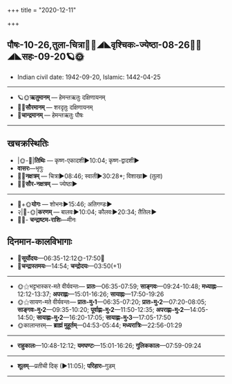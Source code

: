 +++
title = "2020-12-11"

+++
## पौषः-10-26,तुला-चित्रा🌛🌌◢◣वृश्चिकः-ज्येष्ठा-08-26🌌🌞◢◣सहः-09-20🪐🌞
- Indian civil date: 1942-09-20, Islamic: 1442-04-25
___________________
- 🪐🌞**ऋतुमानम्** — हेमन्तऋतुः दक्षिणायनम्
- 🌌🌞**सौरमानम्** — शरदृतुः दक्षिणायनम्
- 🌛**चान्द्रमानम्** — हेमन्तऋतुः पौषः
___________________


## खचक्रस्थितिः
- |🌞-🌛|**तिथिः** — कृष्ण-एकादशी►10:04; कृष्ण-द्वादशी►  
- **वासरः**—भृगुः  
- 🌌🌛**नक्षत्रम्** — चित्रा►08:46; स्वाती►30:28*; विशाखा► (तुला)  
- 🌌🌞**सौर-नक्षत्रम्** — ज्येष्ठा►  
___________________
- 🌛+🌞**योगः** — शोभनः►15:46; अतिगण्डः►  
- २|🌛-🌞|**करणम्** — बालवः►10:04; कौलवः►20:34; तैतिलः►  
- 🌌🌛- **चन्द्राष्टम-राशिः**—मीनः  


## दिनमान-कालविभागाः
- 🌅**सूर्योदयः**—06:35-12:12🌞️-17:50🌇  
- 🌛**चन्द्रास्तमयः**—14:54; **चन्द्रोदयः**—03:50(+1)  
___________________
- 🌞⚝भट्टभास्कर-मते वीर्यवन्तः— **प्रातः**—06:35-07:59; **साङ्गवः**—09:24-10:48; **मध्याह्नः**—12:12-13:37; **अपराह्णः**—15:01-16:26; **सायाह्नः**—17:50-19:26  
- 🌞⚝सायण-मते वीर्यवन्तः— **प्रातः-मु॰1**—06:35-07:20; **प्रातः-मु॰2**—07:20-08:05; **साङ्गवः-मु॰2**—09:35-10:20; **पूर्वाह्णः-मु॰2**—11:50-12:35; **अपराह्णः-मु॰2**—14:05-14:50; **सायाह्णः-मु॰2**—16:20-17:05; **सायाह्णः-मु॰3**—17:05-17:50  
- 🌞कालान्तरम्— **ब्राह्मं मुहूर्तम्**—04:53-05:44; **मध्यरात्रिः**—22:56-01:29  
___________________
- **राहुकालः**—10:48-12:12; **यमघण्टः**—15:01-16:26; **गुलिककालः**—07:59-09:24  
___________________
- **शूलम्**—प्रतीची दिक् (►11:05); **परिहारः**–गुडम्  
___________________
